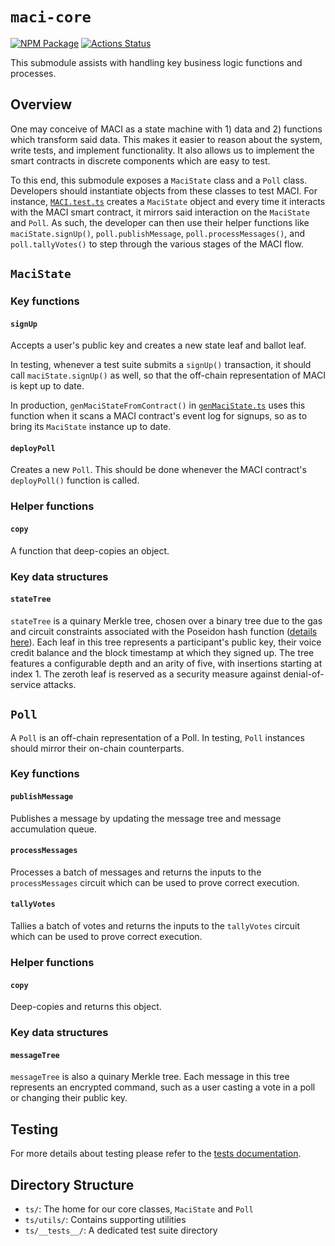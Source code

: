 # `maci-core`

[![NPM Package][core-npm-badge]][core-npm-link]
[![Actions Status][core-actions-badge]][core-actions-link]

This submodule assists with handling key business logic functions and
processes.

## Overview

One may conceive of MACI as a state machine with 1) data and 2) functions which
transform said data. This makes it easier to reason about the system, write
tests, and implement functionality. It also allows us to implement the smart
contracts in discrete components which are easy to test.

To this end, this submodule exposes a `MaciState` class and a `Poll` class.
Developers should instantiate objects from these classes to test MACI. For
instance, [`MACI.test.ts`](https://github.com/privacy-scaling-explorations/maci/blob/dev/packages/contracts/tests/MACI.test.ts) creates a
`MaciState` object and every time it interacts with the MACI smart contract, it
mirrors said interaction on the `MaciState` and `Poll`. As such, the developer
can then use their helper functions like `maciState.signUp()`,
`poll.publishMessage`, `poll.processMessages()`, and `poll.tallyVotes()` to
step through the various stages of the MACI flow.

## `MaciState`

### Key functions

#### **`signUp`**

Accepts a user's public key and creates a new state leaf and ballot leaf.

In testing, whenever a test suite submits a `signUp()` transaction, it should
call `maciState.signUp()` as well, so that the off-chain representation of MACI
is kept up to date.

In production, `genMaciStateFromContract()` in
[`genMaciState.ts`](https://github.com/privacy-scaling-explorations/maci/blob/dev/contracts/ts/genMaciState.ts) uses this function when it
scans a MACI contract's event log for signups, so as to bring its `MaciState`
instance up to date.

#### **`deployPoll`**

Creates a new `Poll`. This should be done whenever the MACI contract's
`deployPoll()` function is called.

### Helper functions

#### **`copy`**

A function that deep-copies an object.

### Key data structures

#### **`stateTree`**

`stateTree` is a quinary Merkle tree, chosen over a binary tree due to the gas and circuit constraints associated with the Poseidon hash function ([details here][ethresearch-link]). Each leaf in this tree represents a participant's public key, their voice credit balance and the block timestamp at which they signed up. The tree features a configurable depth and an arity of five, with insertions starting at index 1. The zeroth leaf is reserved as a security measure against denial-of-service attacks.

## **`Poll`**

A `Poll` is an off-chain representation of a Poll. In testing, `Poll` instances
should mirror their on-chain counterparts.

### Key functions

#### **`publishMessage`**

Publishes a message by updating the message tree and message accumulation
queue.

#### **`processMessages`**

Processes a batch of messages and returns the inputs to the `processMessages`
circuit which can be used to prove correct execution.

#### **`tallyVotes`**

Tallies a batch of votes and returns the inputs to the `tallyVotes`
circuit which can be used to prove correct execution.

### Helper functions

#### **`copy`**

Deep-copies and returns this object.

### Key data structures

#### **`messageTree`**

`messageTree` is also a quinary Merkle tree. Each message in this tree represents an encrypted command, such as a user casting a vote in a poll or changing their public key.

## Testing

For more details about testing please refer to the [tests documentation](https://maci.pse.dev/docs/testing).

[core-npm-badge]: https://img.shields.io/npm/v/maci-core.svg
[core-npm-link]: https://www.npmjs.com/package/maci-core
[core-actions-badge]: https://github.com/privacy-scaling-explorations/maci/actions/workflows/core-build.yml/badge.svg
[core-actions-link]: https://github.com/privacy-scaling-explorations/maci/actions?query=workflow%3Acore
[ethresearch-link]: https://ethresear.ch/t/gas-and-circuit-constraint-benchmarks-of-binary-and-quinary-incremental-merkle-trees-using-the-poseidon-hash-function/7446

## Directory Structure

- `ts/`: The home for our core classes, `MaciState` and `Poll`
- `ts/utils/`: Contains supporting utilities
- `ts/__tests__/`: A dedicated test suite directory
